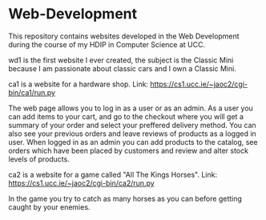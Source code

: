 # Web-Development
This repository contains websites developed in the Web Development during the course of my HDIP in Computer Science at UCC.

wd1 is the first website I ever created, the subject is the Classic Mini because I am passionate about classic cars and I own a Classic Mini.

ca1 is a website for a hardware shop.
Link: https://cs1.ucc.ie/~jaoc2/cgi-bin/ca1/run.py

The web page allows you to log in as a user or as an admin.
As a user you can add items to your cart, and go to the checkout where you will get a summary of your order and select your preffered delivery method.
You can also see your previous orders and leave reviews of products as a logged in user.
When logged in as an admin you can add products to the catalog, see orders which have been placed by customers and review and alter stock levels of products.

ca2 is a website for a game called "All The Kings Horses".
Link: https://cs1.ucc.ie/~jaoc2/cgi-bin/ca2/run.py

In the game you try to catch as many horses as you can before getting caught by your enemies.

